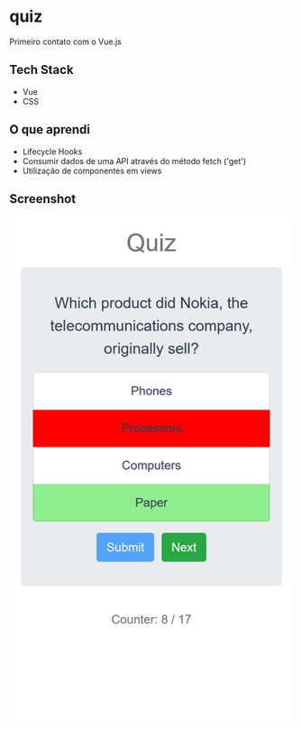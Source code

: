 # quiz
Primeiro contato com o Vue.js

## Tech Stack
* Vue
* CSS

## O que aprendi
* Lifecycle Hooks
* Consumir dados de uma API através do método fetch ('get')
* Utilização de componentes em views

## Screenshot

![Image of screenshot](https://raw.githubusercontent.com/jadefr/quiz/master/src/assets/screenshot.png)

